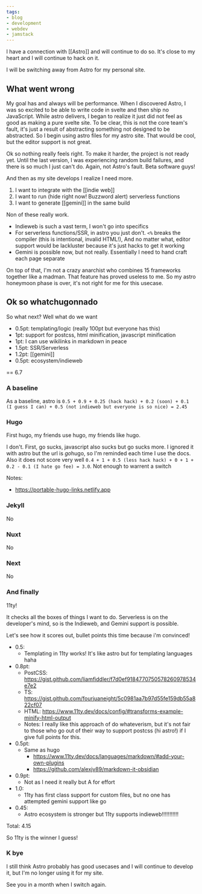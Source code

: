 ```yaml
---
tags:
- blog
- development
- webdev
- jamstack
---
```


I have a connection with [[Astro]] and will continue to do so. It's close to my heart and I will continue to hack on it.

I will be switching away from Astro for my personal site.

## What went wrong

My goal has and always will be performance. When I discovered Astro, I was so excited to be able to write code in svelte and then ship no JavaScript. While astro delivers, I began to realize it just did not feel as good as making a pure svelte site. To be clear, this is not the core team's fault, it's just a result of abstracting something not designed to be abstracted. So I begin using astro files for my astro site. That would be cool, but the editor support is not great.

Ok so nothing really feels right. To make it harder, the project is not ready yet. Until the last version, I was experiencing random build failures, and there is so much I just can't do. Again, not Astro's fault. Beta software guys!

And then as my site develops I realize I need more.

1. I want to integrate with the [[indie web]]
2. I want to run (hide right now! Buzzword alert) serverless functions
3. I want to generate [[gemini]] in the same build

Non of these really work.

- Indieweb is such a vast term, I won't go into specifics
- For serverless functions/SSR, in astro you just don't. `<%` breaks the compiler (this is intentional, invalid HTML!), And no matter what, editor support would be lackluster because it's just hacks to get it working
- Gemini is possible now, but not really. Essentially I need to hand craft each page separate

On top of that, I'm not a crazy anarchist who combines 15 frameworks together like a madman. That feature has proved useless to me. So my astro honeymoon phase is over, it's not right for me for this usecase.

## Ok so whatchugonnado

So what next? Well what do we want

- 0.5pt: templating/logic (really 100pt but everyone has this)
- 1pt: support for postcss, html minification, javascript minification
- 1pt: I can use wikilinks in markdown in peace
- 1.5pt: SSR/Serverless
- 1.2pt: [[gemini]]
- 0.5pt: ecosystem/indieweb

== 6.7

### A baseline

As a baseline, astro is `0.5 + 0.9 + 0.25 (hack hack) + 0.2 (soon) + 0.1 (I guess I can) + 0.5 (not indieweb but everyone is so nice) = 2.45`

### Hugo

First hugo, my friends use hugo, my friends like hugo.

I don't. First, go sucks, javascript also sucks but go sucks more. I ignored it with astro but the url is *go*hugo, so I'm reminded each time I use the docs. Also it does not score very well `0.4 + 1 + 0.5 (less hack hack) + 0 + 1 + 0.2 - 0.1 (I hate go fee) = 3.0`. Not enough to warrent a switch

Notes:

- <https://portable-hugo-links.netlify.app>

### Jekyll

No

### Nuxt

No

### Next

No

### And finally

11ty!

It checks all the boxes of things I want to do. Serverless is on the developer's mind, so is the Indieweb, and Gemini support is possible.

Let's see how it scores out, bullet points this time because i'm convinced!

- 0.5:
  - Templating in 11ty works! It's like astro but for templating languages haha
- 0.8pt:
  - PostCSS: <https://gist.github.com/liamfiddler/f7d0ef9184770750578260978534e7e2>
  - TS: <https://gist.github.com/fourjuaneight/5c0981aa7b97d55fe159db55a822cf07>
  - HTML: <https://www.11ty.dev/docs/config/#transforms-example-minify-html-output>
  - Notes: I really like this approach of do whateverism, but it's not fair to those who go out of their way to support postcss (hi astro!) if I give full points for this.
- 0.5pt:
  - Same as hugo
    - <https://www.11ty.dev/docs/languages/markdown/#add-your-own-plugins>
    - <https://github.com/alexjv89/markdown-it-obsidian>
- 0.9pt:
  - Not as I need it really but A for effort
- 1.0:
  - 11ty has first class support for custom files, but no one has attempted gemini support like go
- 0.45:
  - Astro ecosystem is stronger but 11ty supports indieweb!!!!!!!!!!!

Total: 4.15

So 11ty is the winner I guess!

### K bye

I still think Astro probably has good usecases and I will continue to develop it, but I'm no longer using it for my site.

See you in a month when I switch again.
